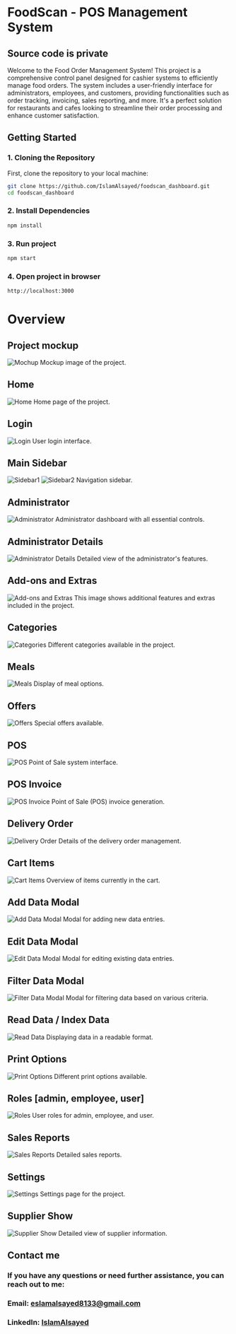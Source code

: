 # FoodScan - POS Management System

## Source code is private

Welcome to the Food Order Management System! This project is a comprehensive control panel designed for cashier systems to efficiently manage food orders. The system includes a user-friendly interface for administrators, employees, and customers, providing functionalities such as order tracking, invoicing, sales reporting, and more. It's a perfect solution for restaurants and cafes looking to streamline their order processing and enhance customer satisfaction.

## Getting Started

### 1. Cloning the Repository

First, clone the repository to your local machine:

```bash
git clone https://github.com/IslamAlsayed/foodscan_dashboard.git
cd foodscan_dashboard
```

### 2. Install Dependencies

```bash
npm install
```

### 3. Run project

```bash
npm start
```

### 4. Open project in browser

```bash
http://localhost:3000
```

# Overview

## Project mockup

![Mochup](./mockup/mockup.png)
Mockup image of the project.

## Home

![Home](./mockup/home.png)
Home page of the project.

## Login

![Login](./mockup/login.png)
User login interface.

## Main Sidebar

![Sidebar1](./mockup/sidebar1.png)
![Sidebar2](./mockup/sidebar2.png)
Navigation sidebar.

## Administrator

![Administrator](./mockup/administrator.png)
Administrator dashboard with all essential controls.

## Administrator Details

![Administrator Details](./mockup/administrator_show.png)
Detailed view of the administrator's features.

## Add-ons and Extras

![Add-ons and Extras](./mockup/addons_and_extras.png)
This image shows additional features and extras included in the project.

## Categories

![Categories](./mockup/categories.png)
Different categories available in the project.

## Meals

![Meals](./mockup/meals.png)
Display of meal options.

## Offers

![Offers](./mockup/offers.png)
Special offers available.

## POS

![POS](./mockup/pos.png)
Point of Sale system interface.

## POS Invoice

![POS Invoice](./mockup/pos_invoice.png)
Point of Sale (POS) invoice generation.

## Delivery Order

![Delivery Order](./mockup/deliveryOrder.png)
Details of the delivery order management.

## Cart Items

![Cart Items](./mockup/cartItems.png)
Overview of items currently in the cart.

## Add Data Modal

![Add Data Modal](./mockup/add_data_modal.png)
Modal for adding new data entries.

## Edit Data Modal

![Edit Data Modal](./mockup/edit_data_modal.png)
Modal for editing existing data entries.

## Filter Data Modal

![Filter Data Modal](./mockup/filter_data_modal.png)
Modal for filtering data based on various criteria.

## Read Data / Index Data

![Read Data](./mockup/read_data.png)
Displaying data in a readable format.

## Print Options

![Print Options](./mockup/print_options.png)
Different print options available.

## Roles [admin, employee, user]

![Roles](./mockup/roles.png)
User roles for admin, employee, and user.

## Sales Reports

![Sales Reports](./mockup/salesReports.png)
Detailed sales reports.

## Settings

![Settings](./mockup/settings.png)
Settings page for the project.

## Supplier Show

![Supplier Show](./mockup/supShow.png)
Detailed view of supplier information.

## Contact me

### If you have any questions or need further assistance, you can reach out to me:

### Email: eslamalsayed8133@gmail.com

### LinkedIn: [IslamAlsayed](https://www.linkedin.com/in/islam-alsayed7)
